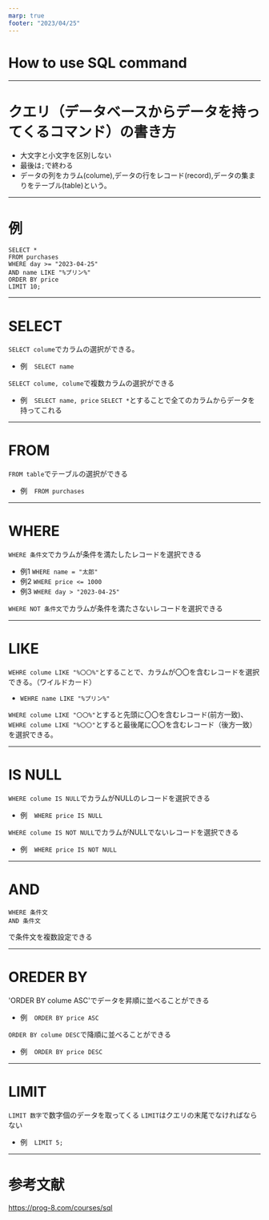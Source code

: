```yaml
---
marp: true
footer: "2023/04/25"
---
```

# How to use SQL command
---
# クエリ（データベースからデータを持ってくるコマンド）の書き方
* 大文字と小文字を区別しない
* 最後は`;`で終わる
* データの列をカラム(colume),データの行をレコード(record),データの集まりをテーブル(table)という。

---
# 例

```
SELECT *
FROM purchases
WHERE day >= "2023-04-25"
AND name LIKE "%プリン%"
ORDER BY price
LIMIT 10;
```

---
# SELECT
`SELECT colume`でカラムの選択ができる。
* 例　`SELECT name`

`SELECT colume, colume`で複数カラムの選択ができる
* 例　`SELECT name, price`
`SELECT *`とすることで全てのカラムからデータを持ってこれる

---
# FROM
`FROM table`でテーブルの選択ができる
* 例　`FROM purchases`
---
# WHERE
`WHERE 条件文`でカラムが条件を満たしたレコードを選択できる
* 例1 `WHERE name = "太郎"`
* 例2 `WHERE price <= 1000`
* 例3 `WHERE day > "2023-04-25"`

`WHERE NOT 条件文`でカラムが条件を満たさないレコードを選択できる 

---
# LIKE
`WEHRE colume LIKE "%〇〇%"`とすることで、カラムが〇〇を含むレコードを選択できる。（ワイルドカード）
* `WEHRE name LIKE "%プリン%"`

`WHERE colume LIKE "〇〇%"`とすると先頭に〇〇を含むレコード(前方一致)、`WEHRE colume LIKE "%〇〇"`とすると最後尾に〇〇を含むレコード（後方一致）を選択できる。

---
# IS NULL
`WHERE colume IS NULL`でカラムがNULLのレコードを選択できる
* 例　`WHERE price IS NULL`

`WHERE colume IS NOT NULL`でカラムがNULLでないレコードを選択できる
* 例　`WHERE price IS NOT NULL`

---
# AND
```
WHERE 条件文
AND 条件文 
```
で条件文を複数設定できる

---
# OREDER BY 
'ORDER BY colume ASC'でデータを昇順に並べることができる
* 例　`ORDER BY price ASC`

`ORDER BY colume DESC`で降順に並べることができる
* 例　`ORDER BY price DESC`

---
# LIMIT 
`LIMIT 数字`で数字個のデータを取ってくる
`LIMIT`はクエリの末尾でなければならない
* 例　`LIMIT 5;`

---
# 参考文献
https://prog-8.com/courses/sql


